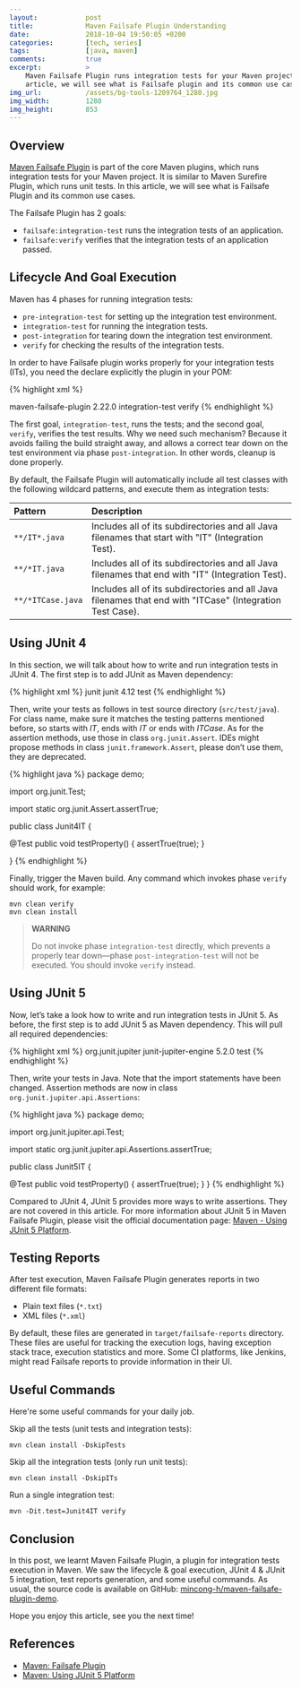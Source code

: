 ```yaml
---
layout:            post
title:             Maven Failsafe Plugin Understanding
date:              2018-10-04 19:50:05 +0200
categories:        [tech, series]
tags:              [java, maven]
comments:          true
excerpt:           >
    Maven Failsafe Plugin runs integration tests for your Maven project. In this
    article, we will see what is Failsafe plugin and its common use cases.
img_url:           /assets/bg-tools-1209764_1280.jpg
img_width:         1280
img_height:        853
---
```


## Overview

[Maven Failsafe Plugin][plugin] is part of the core Maven plugins, which runs
integration tests for your Maven project. It is similar to Maven Surefire
Plugin, which runs unit tests. In this article, we will see what is Failsafe
Plugin and its common use cases.

The Failsafe Plugin has 2 goals:

- `failsafe:integration-test` runs the integration tests of an application.
- `failsafe:verify` verifies that the integration tests of an application
  passed.

## Lifecycle And Goal Execution

Maven has 4 phases for running integration tests:

- `pre-integration-test` for setting up the integration test environment.
- `integration-test` for running the integration tests.
- `post-integration` for tearing down the integration test environment.
- `verify` for checking the results of the integration tests.

In order to have Failsafe plugin works properly for your integration tests
(ITs), you need the declare explicitly the plugin in your POM:

{% highlight xml %}
<!-- Failsafe plugin needs to be declared explicitly -->
<plugin>
  <artifactId>maven-failsafe-plugin</artifactId>
  <version>2.22.0</version>
  <executions>
    <execution>
      <goals>
        <goal>integration-test</goal>
        <goal>verify</goal>
      </goals>
    </execution>
  </executions>
</plugin>
{% endhighlight %}

The first goal, `integration-test`, runs the tests; and the second goal,
`verify`, verifies the test results. Why we need such mechanism? Because it
avoids failing the build straight away, and allows a correct tear down on the
test environment via phase `post-integration`. In other words, cleanup is done
properly.

By default, the Failsafe Plugin will automatically include all test classes with
the following wildcard patterns, and execute them as integration tests:

Pattern | Description
:------ | :----------
`**/IT*.java` | Includes all of its subdirectories and all Java filenames that start with "IT" (Integration Test).
`**/*IT.java` | Includes all of its subdirectories and all Java filenames that end with "IT" (Integration Test).
`**/*ITCase.java` | Includes all of its subdirectories and all Java filenames that end with "ITCase" (Integration Test Case).

## Using JUnit 4

In this section, we will talk about how to write and run integration tests in
JUnit 4. The first step is to add JUnit as Maven dependency:

{% highlight xml %}
<dependency>
  <groupId>junit</groupId>
  <artifactId>junit</artifactId>
  <version>4.12</version>
  <scope>test</scope>
</dependency>
{% endhighlight %}

Then, write your tests as follows in test source directory (`src/test/java`).
For class name, make sure it matches the testing patterns mentioned before, so
starts with _IT_, ends with _IT_ or ends with _ITCase_. As for the assertion
methods, use those in class `org.junit.Assert`. IDEs might propose methods in
class `junit.framework.Assert`, please don’t use them, they are deprecated.

{% highlight java %}
package demo;

import org.junit.Test;

import static org.junit.Assert.assertTrue;

public class Junit4IT {

  @Test
  public void testProperty() {
    assertTrue(true);
  }

}
{% endhighlight %}

Finally, trigger the Maven build. Any command which invokes phase `verify` should work, for example:

```
mvn clean verify
mvn clean install
```

> **WARNING**
>
> Do not invoke phase `integration-test` directly, which prevents a
> properly tear down—phase `post-integration-test` will not be executed.
> You should invoke `verify` instead.

## Using JUnit 5

Now, let’s take a look how to write and run integration tests in JUnit 5. As
before, the first step is to add JUnit 5 as Maven dependency. This will pull all
required dependencies:

{% highlight xml %}
<dependency>
  <groupId>org.junit.jupiter</groupId>
  <artifactId>junit-jupiter-engine</artifactId>
  <version>5.2.0</version>
  <scope>test</scope>
</dependency>
{% endhighlight %}

Then, write your tests in Java. Note that the import statements have been
changed. Assertion methods are now in class `org.junit.jupiter.api.Assertions`:

{% highlight java %}
package demo;

import org.junit.jupiter.api.Test;

import static org.junit.jupiter.api.Assertions.assertTrue;

public class Junit5IT {

  @Test
  public void testProperty() {
    assertTrue(true);
  }
}
{% endhighlight %}

Compared to JUnit 4, JUnit 5 provides more ways to write assertions. They are
not covered in this article. For more information about JUnit 5 in Maven
Failsafe Plugin, please visit the official documentation page: [Maven - Using
JUnit 5 Platform][junit5].

## Testing Reports

After test execution, Maven Failsafe Plugin generates reports in two different file formats:

- Plain text files (`*.txt`)
- XML files (`*.xml`)

By default, these files are generated in `target/failsafe-reports` directory.
These files are useful for tracking the execution logs, having exception stack
trace, execution statistics and more. Some CI platforms, like Jenkins, might
read Failsafe reports to provide information in their UI.

## Useful Commands

Here're some useful commands for your daily job.

Skip all the tests (unit tests and integration tests):

    mvn clean install -DskipTests

Skip all the integration tests (only run unit tests):

    mvn clean install -DskipITs

Run a single integration test:

    mvn -Dit.test=Junit4IT verify

## Conclusion

In this post, we learnt Maven Failsafe Plugin, a plugin for integration tests
execution in Maven. We saw the lifecycle & goal execution, JUnit 4 & JUnit 5
integration, test reports generation, and some useful commands. As usual, the
source code is available on GitHub: [mincong-h/maven-failsafe-plugin-demo][demo].

Hope you enjoy this article, see you the next time!

## References

- [Maven: Failsafe Plugin][plugin]
- [Maven: Using JUnit 5 Platform][junit5]

[plugin]: https://maven.apache.org/surefire/maven-failsafe-plugin/
[junit5]: https://maven.apache.org/surefire/maven-failsafe-plugin/examples/junit-platform.html
[demo]: https://github.com/mincong-h/maven-failsafe-plugin-demo
